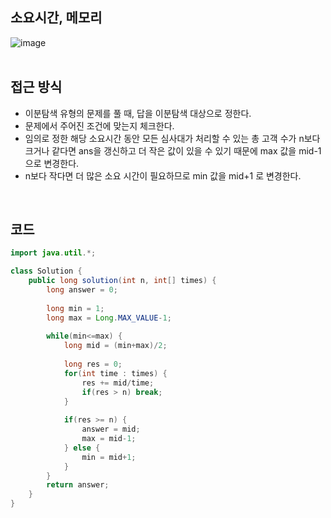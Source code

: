 ## 소요시간, 메모리
![image](https://github.com/Morning-Algorithm-Study-2023/Algorithm/assets/83942393/5dc4bd59-fa84-48c2-be8d-f18148c02127)
</br>
</br>

## 접근 방식
* 이분탐색 유형의 문제를 풀 때, 답을 이분탐색 대상으로 정한다.
* 문제에서 주어진 조건에 맞는지 체크한다.
* 임의로 정한 해당 소요시간 동안 모든 심사대가 처리할 수 있는 총 고객 수가 n보다 크거나 같다면 ans을 갱신하고 더 작은 값이 있을 수 있기 때문에 max 값을 mid-1으로 변경한다.
* n보다 작다면 더 많은 소요 시간이 필요하므로 min 값을 mid+1 로 변경한다.
</br>

## 코드
```Java
import java.util.*;

class Solution {
    public long solution(int n, int[] times) {
        long answer = 0;
       
        long min = 1;
        long max = Long.MAX_VALUE-1;
        
        while(min<=max) {
            long mid = (min+max)/2;
            
            long res = 0;
            for(int time : times) {
                res += mid/time;
                if(res > n) break;
            }
            
            if(res >= n) {
                answer = mid;
                max = mid-1;
            } else {
                min = mid+1;
            }
        }
        return answer;
    }
}
```
